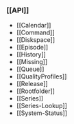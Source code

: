 ### [[API]] ###
- [[Calendar]]
- [[Command]]
- [[Diskspace]]
- [[Episode]]
- [[History]]
- [[Missing]]
- [[Queue]]
- [[QualityProfiles]]
- [[Release]]
- [[Rootfolder]]
- [[Series]]
- [[Series-Lookup]]
- [[System-Status]]
